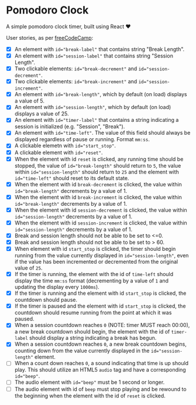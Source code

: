 # Pomodoro Clock
A simple pomodoro clock timer, built using React :heart:

User stories, as per [freeCodeCamp](https://www.freecodecamp.org/learn/front-end-libraries/front-end-libraries-projects/build-a-pomodoro-clock):

- [x] An element with `id="break-label"` that contains string "Break Length".
- [x] An element with `id="session-label"` that contains string "Session Length".
- [x] Two clickable elements: `id="break-decrement"` and `id="session-decrement"`.
- [x] Two clickable elements: `id="break-increment"` and `id="session-increment"`.
- [x] An element with `id="break-length"`, which by default (on load) displays a value of 5.
- [x] An element with `id="session-length"`, which by default (on load) displays a value of 25.
- [x] An element with `id="timer-label"` that contains a string indicating a session is initialized (e.g. "Session", "Break").
- [x] An element with `id="time-left"`. The value of this field should always be displayed regardless of pause or running. Format `mm:ss`.
- [x] A clickable elemetn with `id="start_stop"`.
- [x] A clickable element with `id="reset"`.
- [x] When the element with id `reset` is clicked, any running time should be stopped, the value of `id="break-length"` should return to `5`, 
      the value within `id="session-length"` should return to `25` and the element with `id="time-left"` should reset to its default state.
- [x] When the element with id `break-decrement` is clicked, the value within `id="break-length"` decrements by a value of 1.
- [x] When the element with id `break-increment` is clicked, the value within `id="break-length"` decrements by a value of 1.
- [x] When the element with id `session-decrement` is clicked, the value within `id="session-length"` decrements by a value of 1.
- [x] When the element with id `session-increment` is clicked, the value within `id="session-length"` decrements by a value of 1.
- [x] Break and session length should not be able to be set to <=0.
- [x] Break and session length should not be able to be set to > 60.
- [x] When element with id `start_stop` is clicked, the timer should begin running from the value currently displayed
      in `id="session-length"`, even if the value has been incremented or decremented from the original value of `25`.
- [x] If the timer is running, the element with the id of `time-left` should display the time `mm:ss` format (decrementing
      by a value of `1` and updating the display every `1000ms`).
- [x] If the timer is running and the element with id `start_stop` is clicked, the countdown should pause.
- [x] If the timer is paused and the element with id `start_stop` is clicked, the countdown should resume running from the 
    point at which it was paused.
- [x] When a session countdown reaches `0` (NOTE: timer MUST reach 00:00), a new break countdown should begin, the element with the
      id of `timer-label` should display a string indicating a break has begun.
- [x] When a session countdown reaches `0`, a new break countdown begins, counting down from the value currently displayed 
      in the `id="session-length"` element.
- [ ] When a count down reaches `0`, a sound indicating that time is up should play. This should utilize an HTML5 `audio` tag and have 
      a corresponding `id="beep"`.
- [ ] The audio element with `id="beep"` must be 1 second or longer.
- [ ] The audio element with id of `beep` must stop playing and be rewound to the beginning when the element with the id of `reset` is clicked.
